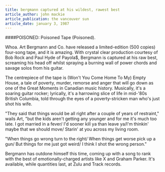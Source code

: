 ```yaml
---
title: bergmann captured at his wildest, rawest best
article_author: john mackie
article_publication: the vancouver sun
article_date: january 3, 1987
---
```

####POISONED: Poisoned Tape (Poisoned).  
  
Whoa. Art Bergmann and Co. have released a limited-edition (500 copies) four-song tape, and it is amazing. With crystal clear production courtesy of Bob Rock and Paul Hyde of Payola$, Bergmann is captured at his raw best, screaming his head off whilst spraying a burning wall of power chords and savage solos from his guitar.  
  
The centrepiece of the tape is (Won't You Come Home To My) Empty House, a tale of poverty, murder, remorse and anger that will go down as one of the Great Moments in Canadian music history. Musically, it's a soaring guitar rocker; lyrically, it's a harrowing slice of life in mid-'80s British Columbia, told through the eyes of a poverty-stricken man who's just shot his wife.  
  
"They said that things would be all right after a couple of years of restraint," wails Art, "but the kids aren't getting any younger and for me it's much too late. I got married in a fever/ I'd sooner kill ya than leave ya/I'm thinkin' maybe that we should move/ Starin' at you across my living room.  
  
"When things go wrong turn to the right/ When things get worse pick up a gun/ But things for me just got weird/ I think I shot the wrong person."  
  
Bergmann has outdone himself this time, coming up with a song to rank with the best of emotionally-charged artists like X and Graham Parker. It's available, while quantities last, at Zulu and Track records.  
